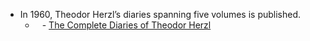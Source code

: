- In 1960, Theodor Herzl’s diaries spanning five volumes is published.
    - ` ` - [The Complete Diaries of Theodor Herzl](http://bafykbzaceczcbptcat4n5sarqy5yyeqbh5h73ygkq7eeedtpgjyqn7mv5j4s6.ipfs.localhost:8080/?filename=Theodor%20Herzl_%20Raphael%20Patai_%20Harry%20Zohn%20-%20The%20Complete%20Diaries%20of%20Theodor%20Herzl-Herzl%20Press%20%281960%29.pdf)
